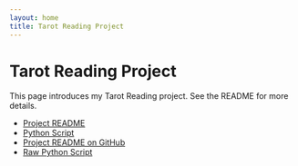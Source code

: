 ```yaml
---
layout: home
title: Tarot Reading Project
---
```


# Tarot Reading Project

This page introduces my Tarot Reading project. See the README for more details.

- [Project README](README.md) <!-- opens the file rendered by GitHub Pages -->
- [Python Script](tarot_script.py) <!-- opens the raw Python file -->
- [Project README on GitHub](https://github.com/RicardoCasais-Portfolio/MainRepository/blob/main/tarot_reading/README.md) <!-- opens in GitHub interface -->
- [Raw Python Script](https://raw.githubusercontent.com/RicardoCasais-Portfolio/MainRepository/main/tarot_reading/tarot_script.py) <!-- downloads or displays raw script -->
